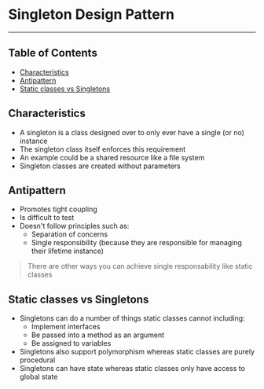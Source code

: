 # Singleton Design Pattern

- - - -

## Table of Contents

* [Characteristics](https://github.com/Sam-Ballantyne/DevNotes/blob/main/Programming/DesignPatterns/SingletonDesignPattern.md#characteristics)
* [Antipattern](https://github.com/Sam-Ballantyne/DevNotes/blob/main/Programming/DesignPatterns/SingletonDesignPattern.md#antipattern)
* [Static classes vs Singletons](https://github.com/Sam-Ballantyne/DevNotes/blob/main/Programming/DesignPatterns/SingletonDesignPattern.md#static-classes-vs-singletons)

## Characteristics

* A singleton is a class designed over to only ever have a single (or no) instance
* The singleton class itself enforces this requirement
* An example could be a shared resource like a file system
* Singleton classes are created without parameters

## Antipattern

* Promotes tight coupling
* Is difficult to test
* Doesn't follow principles such as:
  * Separation of concerns
  * Single responsibility (because they are responsible for managing their lifetime instance)

> There are other ways you can achieve single responsability like static classes

## Static classes vs Singletons

* Singletons can do a number of things static classes cannot including:
  * Implement interfaces
  * Be passed into a method as an argument
  * Be assigned to variables
* Singletons also support polymorphism whereas static classes are purely procedural
* Singletons can have state whereas static classes only have access to global state
